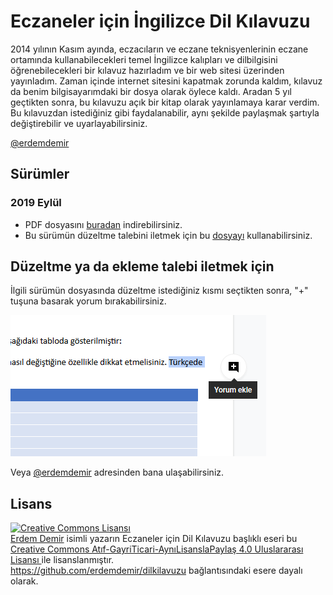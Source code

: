 # Eczaneler için İngilizce Dil Kılavuzu

2014 yılının Kasım ayında, eczacıların ve eczane teknisyenlerinin eczane ortamında kullanabilecekleri temel İngilizce kalıpları ve dilbilgisini öğrenebilecekleri bir kılavuz hazırladım ve bir web sitesi üzerinden yayınladım. Zaman içinde internet sitesini kapatmak zorunda kaldım, kılavuz da benim bilgisayarımdaki bir dosya olarak öylece kaldı. Aradan 5 yıl geçtikten sonra, bu kılavuzu açık bir kitap olarak yayınlamaya karar verdim. Bu kılavuzdan istediğiniz gibi faydalanabilir, aynı şekilde paylaşmak şartıyla değiştirebilir ve uyarlayabilirsiniz.

[@erdemdemir](https://twitter.com/erdemdemir)

## Sürümler

### 2019 Eylül

* PDF dosyasını [buradan](en/ingilizcekılavuz2019-09.pdf) indirebilirsiniz.
* Bu sürümün düzeltme talebini iletmek için bu [dosyayı](https://docs.google.com/document/d/1AGh0qXN5PB8sTEBtN7TqzUTzHo71ss_Rou1xij8kF1w/edit?usp=sharing) kullanabilirsiniz.

## Düzeltme ya da ekleme talebi iletmek için

İlgili sürümün dosyasında düzeltme istediğiniz kısmı seçtikten sonra, "+" tuşuna basarak yorum bırakabilirsiniz.

![](media/yorum_ekle.png)

Veya [@erdemdemir](https://twitter.com/erdemdemir) adresinden bana ulaşabilirsiniz.

## Lisans

<a rel="license" href="http://creativecommons.org/licenses/by-nc-sa/4.0/"><img alt="Creative Commons Lisansı" style="border-width:0" src="https://i.creativecommons.org/l/by-nc-sa/4.0/88x31.png" /></a><br /><a xmlns:cc="http://creativecommons.org/ns#" href="https://github.com/erdemdemir/dilkilavuzu" property="cc:attributionName" rel="cc:attributionURL">Erdem Demir</a> isimli yazarın <span xmlns:dct="http://purl.org/dc/terms/" property="dct:title">Eczaneler için Dil Kılavuzu</span> başlıklı eseri bu <a rel="license" href="http://creativecommons.org/licenses/by-nc-sa/4.0/"> Creative Commons Atıf-GayriTicari-AynıLisanslaPaylaş 4.0 Uluslararası Lisansı </a> ile lisanslanmıştır.<br /><a xmlns:dct="http://purl.org/dc/terms/" href="https://github.com/erdemdemir/dilkilavuzu" rel="dct:source">https://github.com/erdemdemir/dilkilavuzu</a> bağlantısındaki esere dayalı olarak.